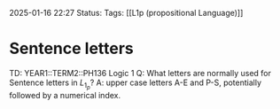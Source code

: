 2025-01-16 22:27
Status: 
Tags: [[L1p (propositional Language)]]
# Sentence letters

TD: YEAR1::TERM2::PH136 Logic 1
Q: What letters are normally used for Sentence letters in $L_{1_{p}}$?
A: upper case letters A-E and P-S, potentially followed by a numerical index.
<!--ID: 1737066732372-->

